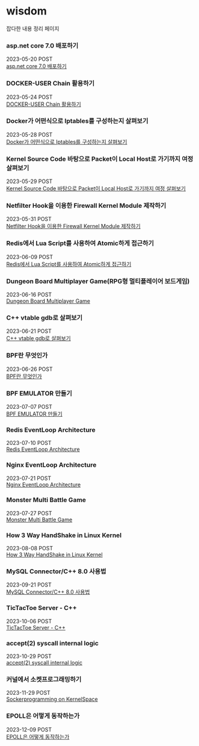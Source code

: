 # wisdom
 잡다한 내용 정리 페이지


### asp.net core 7.0 배포하기   
2023-05-20 POST    
[asp.net core 7.0 배포하기 ](./asp_net_core_publish/asp_net_core_build.md)  

### DOCKER-USER Chain 활용하기   
2023-05-24 POST   
[DOCKER-USER Chain 활용하기 ](./docker_iptables/docker_iptables.md)  

### Docker가 어떤식으로 Iptables를 구성하는지 살펴보기  
2023-05-28 POST    
[Docker가 어떤식으로 Iptables를 구성하는지 살펴보기](./docker_iptables_principle/docker_iptables_principle.md)  

### Kernel Source Code 바탕으로 Packet이 Local Host로 가기까지 여정 살펴보기   
2023-05-29 POST    
[Kernel Source Code 바탕으로 Packet이 Local Host로 가기까지 여정 살펴보기](./packet_flow_with_kernel_code/packet_flow_with_kernel_code.md)  

### Netfilter Hook을 이용한 Firewall Kernel Module 제작하기   
2023-05-31 POST    
[Netfilter Hook을 이용한 Firewall Kernel Module 제작하기 ](https://github.com/txuna/tufirewall)  

### Redis에서 Lua Script를 사용하여 Atomic하게 접근하기  
2023-06-09 POST  
[Redis에서 Lua Script를 사용하여 Atomic하게 접근하기](./redis_lua_script/RedisLuaScript.md)  

### Dungeon Board Multiplayer Game(RPG형 멀티플레이어 보드게임)
2023-06-16 POST  
[Dungeon Board Multiplayer Game](https://github.com/txuna/DungeonBoard)

### C++ vtable gdb로 살펴보기
2023-06-21 POST  
[C++ vtable gdb로 살펴보기](./Cpp_vtable/cpp_vtable_gdb.md)   

### BPF란 무엇인가 
2023-06-26 POST  
[BPF란 무엇인가](./bpf_what/BPF_WHAT.md)     

### BPF EMULATOR 만들기 
2023-07-07 POST  
[BPF EMULATOR 만들기](https://github.com/txuna/bpf_emulator)   

### Redis EventLoop Architecture 
2023-07-10 POST  
[Redis EventLoop Architecture](./redis_eventloop_architecture/redis_eventLoop.md)  

### Nginx EventLoop Architecture
2023-07-21 POST  
[Nginx EventLoop Architecture](./nginx_eventloop_architecture/nginx_eventloop.md)    


### Monster Multi Battle Game 
2023-07-27 POST   
[Monster Multi Battle Game](https://github.com/txuna/multi_poketmon_battle)    

### How 3 Way HandShake in Linux Kernel
2023-08-08 POST  
[How 3 Way HandShake in Linux Kernel](./tcp_3wh/tcp_3wh.md)

### MySQL Connector/C++ 8.0 사용법
2023-09-21 POST  
[MySQL Connector/C++ 8.0 사용법](./mysql_cpp_connector8/README.md)  

### TicTacToe Server - C++ 
2023-10-06 POST  
[TicTacToe Server - C++ ](https:://github.com/txuna/tictactoe_server)   

### accept(2) syscall internal logic 
2023-10-29 POST  
[accept(2) syscall internal logic](./accept_internal_logic/accept_internal_logic.md)  

### 커널에서 소켓프로그래밍하기
2023-11-29 POST  
[Sockerprogramming on KernelSpace](./kernel_chat_server/chat.md)   

### EPOLL은 어떻게 동작하는가 
2023-12-09 POST  
[EPOLL은 어떻게 동작하는가](./iternal_epoll/index.md)  
